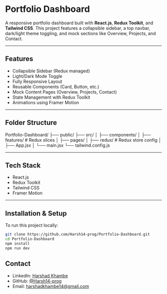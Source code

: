 
#  Portfolio Dashboard

A responsive portfolio dashboard built with **React.js**, **Redux Toolkit**, and **Tailwind CSS**. This project features a collapsible sidebar, a top navbar, dark/light theme toggling, and mock sections like Overview, Projects, and Contact.

---

##  Features

-  Collapsible Sidebar (Redux managed)
-  Light/Dark Mode Toggle
-  Fully Responsive Layout
-  Reusable Components (Card, Button, etc.)
-  Mock Content Pages (Overview, Projects, Contact)
-  State Management with Redux Toolkit
-  Animations using Framer Motion

---

## Folder Structure

Portfolio-Dashboard/
├── public/
├── src/
│ ├── components/
│ ├── features/ # Redux slices
│ ├── pages/
│ ├── redux/ # Redux store config
│ ├── App.jsx
│ └── main.jsx
└── tailwind.config.js



---

##  Tech Stack

- React.js
- Redux Toolkit
- Tailwind CSS
- Framer Motion

---

##  Installation & Setup

To run this project locally:

```bash
git clone https://github.com/Harsh14-prog/Portfolio-Dashboard.git
cd Portfolio-Dashboard
npm install
npm run dev

```

## Contact

-  LinkedIn: [Harshad Khambe](https://www.linkedin.com/in/harshad-khambe-33b06a255/)
- GitHub: [@Harsh14-prog](https://github.com/Harsh14-prog)
- Email: harshadkhambe14@gmail.com





